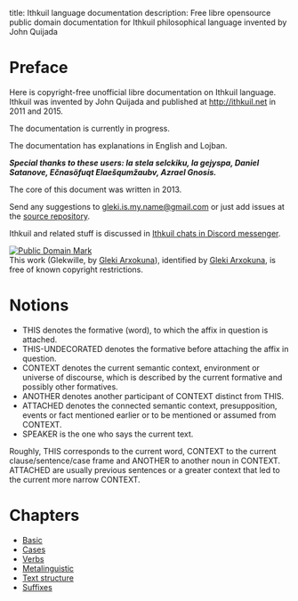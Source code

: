 title: Ithkuil language documentation
description: Free libre opensource public domain documentation for Ithkuil philosophical language invented by John Quijada

# Preface

Here is copyright-free unofficial libre documentation on Ithkuil language. Ithkuil was invented by John Quijada and published at http://ithkuil.net in 2011 and 2015.

The documentation is currently in progress.

The documentation has explanations in English and Lojban.

**_Special thanks to these users: la stela selckiku, la gejyspa, Daniel Satanove, Ečnasöfuqt Elaešqumžaubv, Azrael Gnosis._**

The core of this document was written in 2013.

Send any suggestions to [gleki.is.my.name@gmail.com](mailto:gleki.is.my.name@gmail.com) or just add issues at the [source repository](https://github.com/lagleki/ithkuil/issues).

Ithkuil and related stuff is discussed in [Ithkuil chats in Discord messenger](https://discord.gg/arXJQPe).
 
<p xmlns:dct="https://purl.org/dc/terms/">
<a rel="license" href="http://creativecommons.org/publicdomain/mark/1.0/">
<img src="https://i.creativecommons.org/p/mark/1.0/88x31.png"
     style="border-style: none;" alt="Public Domain Mark" />
</a>
<br />
This work (<span property="dct:title">Glekwille</span>, by <a href="https://ithkuil.github.io/ithkuil/" rel="dct:creator"><span property="dct:title">Gleki Arxokuna</span></a>), identified by <a href="https://lojban.pw" rel="dct:publisher"><span property="dct:title">Gleki Arxokuna</span></a>, is free of known copyright restrictions.
</p>

# Notions

* <this this>THIS</this> denotes the formative (word), to which the affix in question is attached.
* <this undecorated>THIS-UNDECORATED</this> denotes the formative before attaching the affix in question.
* <this context>CONTEXT</this> denotes the current semantic context, environment or universe of discourse, which is described by the current formative and possibly other formatives.
* <this another>ANOTHER</this> denotes another participant of <this context>CONTEXT</this> distinct from <this this>THIS</this>.
* <this attached>ATTACHED</this> denotes the connected semantic context, presupposition, events or fact mentioned earlier or to be mentioned or assumed from <this context>CONTEXT</this>.
* <this speaker>SPEAKER</this> is the one who says the current text.

Roughly, <this this>THIS</this> corresponds to the current word, <this context>CONTEXT</this> to the current clause/sentence/case frame and <this another>ANOTHER</this> to another noun in <this context>CONTEXT</this>. <this attached>ATTACHED</this> are usually previous sentences or a greater context that led to the current more narrow <this context>CONTEXT</this>.

# Chapters

* [Basic](https://ithkuil.github.io/ithkuil/basic)
* [Cases](https://ithkuil.github.io/ithkuil/cases)
* [Verbs](https://ithkuil.github.io/ithkuil/verbs)
* [Metalinguistic](https://ithkuil.github.io/ithkuil/metalinguistic)
* [Text structure](https://ithkuil.github.io/ithkuil/text-structure)
* [Suffixes](https://ithkuil.github.io/ithkuil/suffixes)